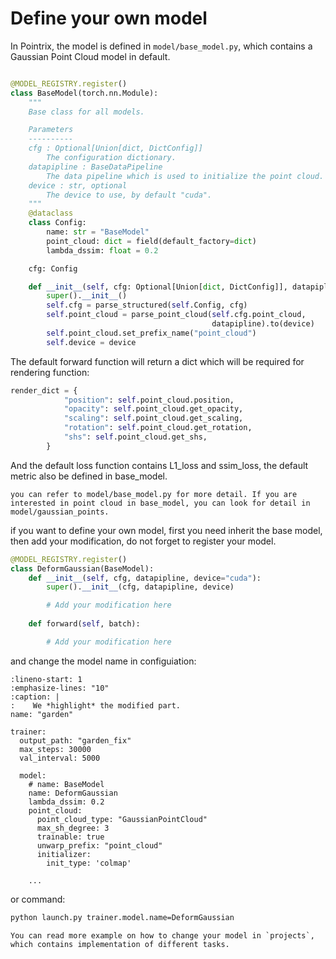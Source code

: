 # Define your own model

In Pointrix, the model is defined in `model/base_model.py`, which contains a Gaussian Point Cloud model in default.

```python

@MODEL_REGISTRY.register()
class BaseModel(torch.nn.Module):
    """
    Base class for all models.

    Parameters
    ----------
    cfg : Optional[Union[dict, DictConfig]]
        The configuration dictionary.
    datapipline : BaseDataPipeline
        The data pipeline which is used to initialize the point cloud.
    device : str, optional
        The device to use, by default "cuda".
    """
    @dataclass
    class Config:
        name: str = "BaseModel"
        point_cloud: dict = field(default_factory=dict)
        lambda_dssim: float = 0.2

    cfg: Config

    def __init__(self, cfg: Optional[Union[dict, DictConfig]], datapipline, device="cuda"):
        super().__init__()
        self.cfg = parse_structured(self.Config, cfg)
        self.point_cloud = parse_point_cloud(self.cfg.point_cloud,
                                             datapipline).to(device)
        self.point_cloud.set_prefix_name("point_cloud")
        self.device = device

```

The default forward function will return a dict which will be required for rendering function:

```python
render_dict = {
            "position": self.point_cloud.position,
            "opacity": self.point_cloud.get_opacity,
            "scaling": self.point_cloud.get_scaling,
            "rotation": self.point_cloud.get_rotation,
            "shs": self.point_cloud.get_shs,
        }
```

And the default loss function contains L1_loss and ssim_loss, the default metric also be defined in base_model.

```{note}
you can refer to model/base_model.py for more detail. If you are interested in point cloud in base_model, you can look for detail in model/gaussian_points.
```

if you want to define your own model, first you need inherit the base model, then add your modification, do not forget to register your model.

```python
@MODEL_REGISTRY.register()
class DeformGaussian(BaseModel):
    def __init__(self, cfg, datapipline, device="cuda"):
        super().__init__(cfg, datapipline, device)

        # Add your modification here
    
    def forward(self, batch):

        # Add your modification here
```

and change the model name in configuiation:

```{code-block} yaml
:lineno-start: 1 
:emphasize-lines: "10"
:caption: |
:    We *highlight* the modified part.
name: "garden"

trainer:
  output_path: "garden_fix"
  max_steps: 30000
  val_interval: 5000

  model:
    # name: BaseModel
    name: DeformGaussian
    lambda_dssim: 0.2
    point_cloud:
      point_cloud_type: "GaussianPointCloud"  
      max_sh_degree: 3
      trainable: true
      unwarp_prefix: "point_cloud"
      initializer:
        init_type: 'colmap'

    ...
```
or command:

```bash
python launch.py trainer.model.name=DeformGaussian
```

```{note}
You can read more example on how to change your model in `projects`, which contains implementation of different tasks.
```

